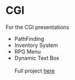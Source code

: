 # CGI
For the CGI presentations

* PathFinding
* Inventory System
* RPG Menu
* Dynamic Text Box<br><br>
Full project [here](https://github.com/Shaw358/Wh40K/tree/master/Warhammer40K/Assets/Scripts)
